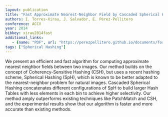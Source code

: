 ```yaml
---
layout: publication
title: "Fast Approximate Nearest-Neighbor Field by Cascaded Spherical Hashing"
authors: I. Torres-Xirau, J. Salvador, E. Pérez-Pellitero
conference: ACCV
year: 2014
bibkey: xirau2014fast
additional_links:
   - {name: "PDF", url: "https://perezpellitero.github.io/documents/TorresXirau2014Accv.pdf"}
tags: ["Spherical Hashing"]
---
```

We present an efficient and fast algorithm for computing approximate nearest neighbor fields between two images. Our method builds on the concept of Coherency-Sensitive Hashing (CSH), but uses a recent hashing scheme, Spherical Hashing (SpH), which is known to be better adapted to the nearest-neighbor problem for natural images. Cascaded Spherical Hashing concatenates different configurations of SpH to build larger Hash Tables with less elements in each bin to achieve higher selectivity. Our method amply outperforms existing techniques like PatchMatch and CSH, and the experimental results show that our algorithm is faster and more accurate than existing methods.

